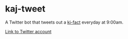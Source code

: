 # kaj-tweet

A Twitter bot that tweets out a [kj-fact](https://github.com/knekvasil/kj-facts) everyday at 9:00am.

[Link to Twitter account](https://twitter.com/kaj_bot)
